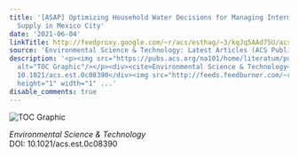 ```yaml
---
title: '[ASAP] Optimizing Household Water Decisions for Managing Intermittent Water
  Supply in Mexico City'
date: '2021-06-04'
linkTitle: http://feedproxy.google.com/~r/acs/esthag/~3/kqJq5AAd75U/acs.est.0c08390
source: 'Environmental Science & Technology: Latest Articles (ACS Publications)'
description: '<p><img src="https://pubs.acs.org/na101/home/literatum/publisher/achs/journals/content/esthag/0/esthag.ahead-of-print/acs.est.0c08390/20210604/images/medium/es0c08390_0006.gif"
  alt="TOC Graphic"/></p><div><cite>Environmental Science & Technology</cite></div><div>DOI:
  10.1021/acs.est.0c08390</div><img src="http://feeds.feedburner.com/~r/acs/esthag/~4/kqJq5AAd75U"
  height="1" width="1" ...'
disable_comments: true
---
```

<p><img src="https://pubs.acs.org/na101/home/literatum/publisher/achs/journals/content/esthag/0/esthag.ahead-of-print/acs.est.0c08390/20210604/images/medium/es0c08390_0006.gif" alt="TOC Graphic"/></p><div><cite>Environmental Science & Technology</cite></div><div>DOI: 10.1021/acs.est.0c08390</div><img src="http://feeds.feedburner.com/~r/acs/esthag/~4/kqJq5AAd75U" height="1" width="1" ...